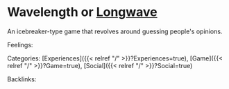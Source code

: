 # Wavelength or [Longwave](https://longwave.web.app/)

An icebreaker-type game that revolves around guessing people's opinions.

Feelings:

Categories: [Experiences]({{< relref "/" >}}?Experiences=true),
[Game]({{< relref "/" >}}?Game=true),
[Social]({{< relref "/" >}}?Social=true)

Backlinks: 